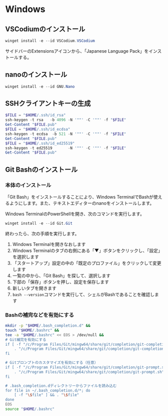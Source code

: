 # Windows
## VSCodiumのインストール
```powershell
winget install -e --id VSCodium.VSCodium
```
サイドバーのExtensionsアイコンから、「Japanese Language Pack」をインストールする。

## nanoのインストール
```powershell
winget install -e --id GNU.Nano
```

## SSHクライアントキーの生成
```powershell
$FILE = "$HOME/.ssh/id_rsa"
ssh-keygen -t rsa   -b 4096 -N '""' -C '""' -f "$FILE"
Get-Content "$FILE.pub"
$FILE = "$HOME/.ssh/id_ecdsa"
ssh-keygen -t ecdsa  -b 521 -N '""' -C '""' -f "$FILE"
Get-Content "$FILE.pub"
$FILE = "$HOME/.ssh/id_ed25519"
ssh-keygen -t ed25519       -N '""' -C '""' -f "$FILE"
Get-Content "$FILE.pub"
```

## Git Bashのインストール
### 本体のインストール
「Git Bash」をインストールすることにより、Windows TerminalでBashが使えるようにします。また、テキストエディターのnanoをインストールします。

Windows TerminalのPowerShellを開き、次のコマンドを実行します。
```powershell
winget install -e --id Git.Git
```

終わったら、次の手順を実行します。

1. Windows Terminalを開きなおします
1. Windows Terminalのタブの右側にある「▼」ボタンをクリックし、「設定」を選択します
1. 「スタートアップ」設定の中の「既定のプロファイル」をクリックして変更します
1. 一覧の中から、「Git Bash」を探して、選択します
1. 下部の「保存」ボタンを押し、設定を保存します
1. 新しいタブを開きます
1. `bash --version`コマンドを実行して、シェルがBashであることを確認します

### Bashの補完などを有効にする
```bash
mkdir -p "$HOME/.bash_completion.d" &&
touch "$HOME/.bashrc" &&
tee -a "$HOME/.bashrc" << EOS > /dev/null &&
# Git補完を有効にする
if [ -f "/c/Program Files/Git/mingw64/share/git/completion/git-completion.bash" ]; then
    . "/c/Program Files/Git/mingw64/share/git/completion/git-completion.bash"
fi

# Gitプロンプトのカスタマイズを有効にする（任意）
if [ -f "/c/Program Files/Git/mingw64/share/git/completion/git-prompt.sh" ]; then
    . "/c/Program Files/Git/mingw64/share/git/completion/git-prompt.sh"
fi

# .bash_completion.dディレクトリーからファイルを読み込む
for file in ~/.bash_completion.d/*; do
    [ -f "\$file" ] && . "\$file"
done
EOS
source "$HOME/.bashrc"
```
